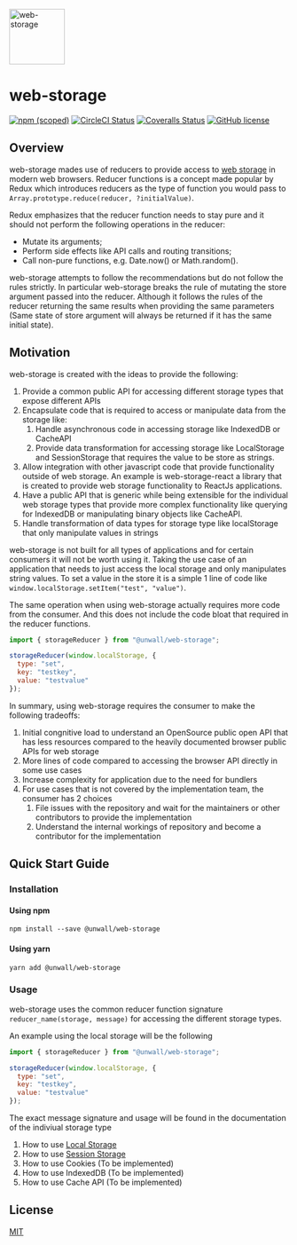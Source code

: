 <a href="https://github.com/unwall-io/web-storage" target="__blank"><img alt="web-storage" src="https://raw.githubusercontent.com/unwall-io/web-storage/master/logo.png" width="100" /></a>

# web-storage

[![npm (scoped)](https://img.shields.io/npm/v/unwall/web-storage)](https://www.npmjs.com/package/unwall/web-storage)
[![CircleCI Status](https://img.shields.io/circleci/build/github/unwall-io/web-storage)](https://circleci.com/gh/unwall-io/web-storage)
[![Coveralls Status](https://img.shields.io/coveralls/github/unwall-io/web-storage/master)](https://coveralls.io/github/unwall-io/web-storage?branch=master)
[![GitHub license](https://img.shields.io/badge/license-MIT-blue.svg)](LICENSE)

## Overview

web-storage mades use of reducers to provide access to <a href="https://developers.google.com/web/fundamentals/instant-and-offline/web-storage">web storage</a> in modern web browsers. Reducer functions is a concept made popular by Redux which introduces reducers as the type of function you would pass to `Array.prototype.reduce(reducer, ?initialValue)`.

Redux emphasizes that the reducer function needs to stay pure and it should not perform the following operations in the reducer:

- Mutate its arguments;
- Perform side effects like API calls and routing transitions;
- Call non-pure functions, e.g. Date.now() or Math.random().

web-storage attempts to follow the recommendations but do not follow the rules strictly. In particular web-storage breaks the rule of mutating the store argument passed into the reducer. Although it follows the rules of the reducer returning the same results when providing the same parameters (Same state of store argument will always be returned if it has the same initial state).

## Motivation

web-storage is created with the ideas to provide the following:

1. Provide a common public API for accessing different storage types that expose different APIs
2. Encapsulate code that is required to access or manipulate data from the storage like:
   1. Handle asynchronous code in accessing storage like IndexedDB or CacheAPI
   2. Provide data transformation for accessing storage like LocalStorage and SessionStorage that requires the value to be store as strings.
3. Allow integration with other javascript code that provide functionality outside of web storage. An example is web-storage-react a library that is created to provide web storage functionality to ReactJs applications.
4. Have a public API that is generic while being extensible for the individual web storage types that provide more complex functionality like querying for IndexedDB or manipulating binary objects like CacheAPI.
5. Handle transformation of data types for storage type like localStorage that only manipulate values in strings

web-storage is not built for all types of applications and for certain consumers it will not be worth using it. Taking the use case of an application that needs to just access the local storage and only manipulates string values. To set a value in the store it is a simple 1 line of code like `window.localStorage.setItem("test", "value")`.

The same operation when using web-storage actually requires more code from the consumer. And this does not include the code bloat that required in the reducer functions.

```js
import { storageReducer } from "@unwall/web-storage";

storageReducer(window.localStorage, {
  type: "set",
  key: "testkey",
  value: "testvalue"
});
```

In summary, using web-storage requires the consumer to make the following tradeoffs:

1.  Initial congnitive load to understand an OpenSource public open API that has less resources compared to the heavily documented browser public APIs for web storage
2.  More lines of code compared to accessing the browser API directly in some use cases
3.  Increase complexity for application due to the need for bundlers
4.  For use cases that is not covered by the implementation team, the consumer has 2 choices
    1.  File issues with the repository and wait for the maintainers or other contributors to provide the implementation
    2.  Understand the internal workings of repository and become a contributor for the implementation

## Quick Start Guide

### Installation

#### Using npm

`npm install --save @unwall/web-storage`

#### Using yarn

`yarn add @unwall/web-storage`

### Usage

web-storage uses the common reducer function signature `reducer_name(storage, message)` for accessing the different storage types.

An example using the local storage will be the following

```js
import { storageReducer } from "@unwall/web-storage";

storageReducer(window.localStorage, {
  type: "set",
  key: "testkey",
  value: "testvalue"
});
```

The exact message signature and usage will be found in the documentation of the indiviual storage type

1. How to use [Local Storage](/src/storageReducer/README.md)
2. How to use [Session Storage](/src/storageReducer/README.md)
3. How to use Cookies (To be implemented)
4. How to use IndexedDB (To be implemented)
5. How to use Cache API (To be implemented)

## License

[MIT](LICENSE.md)
